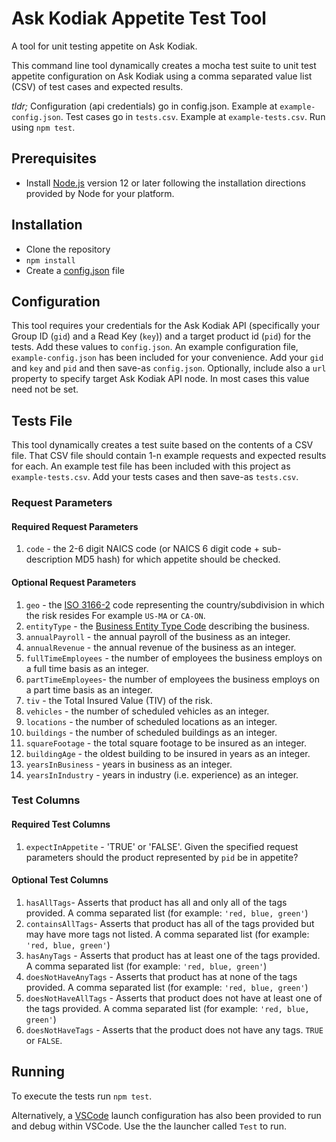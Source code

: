 # Ask Kodiak Appetite Test Tool

A tool for unit testing appetite on Ask Kodiak.

This command line tool dynamically creates a mocha test suite to unit test appetite configuration on Ask Kodiak using a comma separated value list (CSV) of test cases and expected results.

*tldr;* Configuration (api credentials) go in config.json. Example at `example-config.json`. Test cases go in `tests.csv`. Example at `example-tests.csv`. Run using `npm test`.

## Prerequisites

* Install [Node.js](https://nodejs.org/) version 12 or later following the installation directions provided by Node for your platform.

## Installation

* Clone the repository
* `npm install`
* Create a [config.json](#configuration) file

## Configuration

This tool requires your credentials for the Ask Kodiak API (specifically your Group ID (`gid`) and a Read Key (`key`)) and a target product id (`pid`) for the tests. Add these values to `config.json`. An example configuration file, `example-config.json` has been included for your convenience. Add your `gid` and `key` and `pid` and then save-as `config.json`. Optionally, include also a `url` property to specify target Ask Kodiak API node. In most cases this value need not be set.

## Tests File

This tool dynamically creates a test suite based on the contents of a CSV file. That CSV file should contain 1-n example requests and expected results for each. An example test file has been included with this project as `example-tests.csv`. Add your tests cases and then save-as `tests.csv`.

### Request Parameters

#### Required Request Parameters

1. `code` - the 2-6 digit NAICS code (or NAICS 6 digit code + sub-description MD5 hash) for which appetite should be checked.

#### Optional Request Parameters

1. `geo` - the [ISO 3166-2](https://www.iso.org/standard/63546.html) code representing the country/subdivision in which the risk resides For example `US-MA` or `CA-ON`.
2. `entityType` - the [Business Entity Type Code](https://api.askkodiak.com/doc/v2/#api-Reference_Data-BusinessEntityTypes) describing the business.
3. `annualPayroll` - the annual payroll of the business as an integer.
4. `annualRevenue` - the annual revenue of the business as an integer.
5. `fullTimeEmployees` - the number of employees the business employs on a full time basis as an integer.
6. `partTimeEmployees`- the number of employees the business employs on a part time basis as an integer.
7. `tiv` - the Total Insured Value (TIV) of the risk.
8. `vehicles` - the number of scheduled vehicles as an integer.
9. `locations` - the number of scheduled locations as an integer.
10. `buildings` - the number of scheduled buildings as an integer.
11. `squareFootage` - the total square footage to be insured as an integer.
12. `buildingAge` - the oldest building to be insured in years as an integer.
13. `yearsInBusiness` - years in business as an integer.
14. `yearsInIndustry` - years in industry (i.e. experience) as an integer.

### Test Columns

#### Required Test Columns

1. `expectInAppetite` - 'TRUE' or 'FALSE'. Given the specified request parameters should the product represented by `pid` be in appetite?

#### Optional Test Columns

1. `hasAllTags`- Asserts that product has all and only all of the tags provided. A comma separated list (for example: `'red, blue, green'`)
2. `containsAllTags`- Asserts that product has all of the tags provided but may have more tags not listed. A comma separated list (for example: `'red, blue, green'`)
3. `hasAnyTags` - Asserts that product has at least one of the tags provided. A comma separated list (for example: `'red, blue, green'`)
4. `doesNotHaveAnyTags` - Asserts that product has at none of the tags provided. A comma separated list (for example: `'red, blue, green'`)
5. `doesNotHaveAllTags` - Asserts that product does not have at least one of the tags provided. A comma separated list (for example: `'red, blue, green'`)
6. `doesNotHaveTags` - Asserts that the product does not have any tags. `TRUE` or `FALSE`.

## Running

To execute the tests run `npm test`.

Alternatively, a [VSCode](https://code.visualstudio.com) launch configuration has also been provided to run and debug within VSCode. Use the the launcher called `Test` to run.
